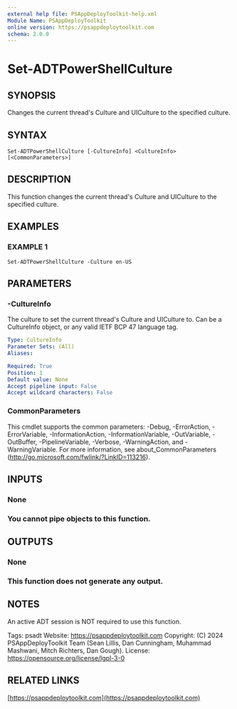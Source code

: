 ```yaml
---
external help file: PSAppDeployToolkit-help.xml
Module Name: PSAppDeployToolkit
online version: https://psappdeploytoolkit.com
schema: 2.0.0
---
```


# Set-ADTPowerShellCulture

## SYNOPSIS
Changes the current thread's Culture and UICulture to the specified culture.

## SYNTAX

```
Set-ADTPowerShellCulture [-CultureInfo] <CultureInfo> [<CommonParameters>]
```

## DESCRIPTION
This function changes the current thread's Culture and UICulture to the specified culture.

## EXAMPLES

### EXAMPLE 1
```
Set-ADTPowerShellCulture -Culture en-US
```

## PARAMETERS

### -CultureInfo
The culture to set the current thread's Culture and UICulture to.
Can be a CultureInfo object, or any valid IETF BCP 47 language tag.

```yaml
Type: CultureInfo
Parameter Sets: (All)
Aliases:

Required: True
Position: 1
Default value: None
Accept pipeline input: False
Accept wildcard characters: False
```

### CommonParameters
This cmdlet supports the common parameters: -Debug, -ErrorAction, -ErrorVariable, -InformationAction, -InformationVariable, -OutVariable, -OutBuffer, -PipelineVariable, -Verbose, -WarningAction, and -WarningVariable.
For more information, see about_CommonParameters (http://go.microsoft.com/fwlink/?LinkID=113216).

## INPUTS

### None
### You cannot pipe objects to this function.
## OUTPUTS

### None
### This function does not generate any output.
## NOTES
An active ADT session is NOT required to use this function.

Tags: psadt
Website: https://psappdeploytoolkit.com
Copyright: (C) 2024 PSAppDeployToolkit Team (Sean Lillis, Dan Cunningham, Muhammad Mashwani, Mitch Richters, Dan Gough).
License: https://opensource.org/license/lgpl-3-0

## RELATED LINKS

[https://psappdeploytoolkit.com](https://psappdeploytoolkit.com)
